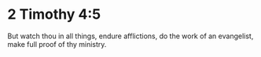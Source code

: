 # 2 Timothy 4:5

But watch thou in all things, endure afflictions, do the work of an evangelist, make full proof of thy ministry.